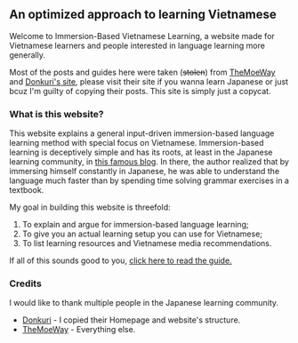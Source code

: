 ## An optimized approach to learning Vietnamese

Welcome to Immersion-Based Vietnamese Learning, a website made for Vietnamese learners and people interested in language learning more generally.

Most of the posts and guides here were taken (~~stolen~~) from [TheMoeWay](https://learnjapanese.moe/) and [Donkuri's site](https://donkuri.github.io/learn-japanese/), please visit their site if you wanna learn Japanese or just bcuz I'm guilty of copying their posts. This site is simply just a copycat.

### What is this website?

This website explains a general input-driven immersion-based language learning method with special focus on Vietnamese. Immersion-based learning is deceptively simple and has its roots, at least in the Japanese learning community, in [this famous blog](http://web.archive.org/web/20230604042706/http://www.alljapaneseallthetime.com/blog). In there, the author realized that by immersing himself constantly in Japanese, he was able to understand the language much faster than by spending time solving grammar exercises in a textbook.


My goal in building this website is threefold:

1.  To explain and argue for immersion-based language learning;
2.  To give you an actual learning setup you can use for Vietnamese;
3.  To list learning resources and Vietnamese media recommendations.

If all of this sounds good to you, [click here to read the guide.](guide.md)

### Credits
I would like to thank multiple people in the Japanese learning community. 

- [Donkuri](https://donkuri.github.io/learn-japanese/) - I copied their Homepage and website's structure.
- [TheMoeWay](https://learnjapanese.moe/) - Everything else.


